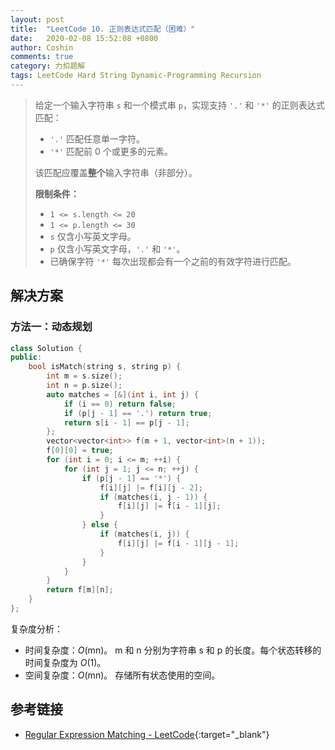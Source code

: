```yaml
---
layout: post
title:  "LeetCode 10. 正则表达式匹配（困难）"
date:   2020-02-08 15:52:08 +0800
author: Coshin
comments: true
category: 力扣题解
tags: LeetCode Hard String Dynamic-Programming Recursion
---
```

> 给定一个输入字符串 `s` 和一个模式串 `p`，实现支持 `'.'` 和 `'*'` 的正则表达式匹配：
> 
> * `'.'` 匹配任意单一字符。
> * `'*'` 匹配前 0 个或更多的元素。
> 
> 该匹配应覆盖**整个**输入字符串（非部分）。
> 
> **限制条件：**
> 
> * `1 <= s.length <= 20`
> * `1 <= p.length <= 30`
> * `s` 仅含小写英文字母。
> * `p` 仅含小写英文字母，`'.'` 和 `'*'`。
> * 已确保字符 `'*'` 每次出现都会有一个之前的有效字符进行匹配。

## 解决方案

### 方法一：动态规划

```cpp
class Solution {
public:
    bool isMatch(string s, string p) {
        int m = s.size();
        int n = p.size();
        auto matches = [&](int i, int j) {
            if (i == 0) return false;
            if (p[j - 1] == '.') return true;
            return s[i - 1] == p[j - 1];
        };
        vector<vector<int>> f(m + 1, vector<int>(n + 1));
        f[0][0] = true;
        for (int i = 0; i <= m; ++i) {
            for (int j = 1; j <= n; ++j) {
                if (p[j - 1] == '*') {
                    f[i][j] |= f[i][j - 2];
                    if (matches(i, j - 1)) {
                        f[i][j] |= f[i - 1][j];
                    }
                } else {
                    if (matches(i, j)) {
                        f[i][j] |= f[i - 1][j - 1];
                    }
                }
            }
        }
        return f[m][n];
    }
};
```

复杂度分析：
* 时间复杂度：*O*(mn)。
  m 和 n 分别为字符串 s 和 p 的长度。每个状态转移的时间复杂度为 *O*(1)。
* 空间复杂度：*O*(mn)。
  存储所有状态使用的空间。

## 参考链接

* [Regular Expression Matching - LeetCode](https://leetcode.com/problems/regular-expression-matching/){:target="_blank"}
